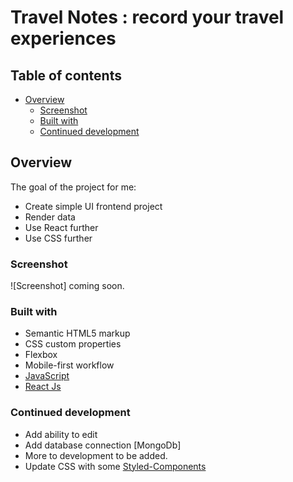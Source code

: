 # Travel Notes : record your travel experiences

## Table of contents

- [Overview](#overview)
  - [Screenshot](#screenshot)
  - [Built with](#built-with)
  - [Continued development](#continued-development)

## Overview

The goal of the project for me:

- Create simple UI frontend project
- Render data
- Use React further
- Use CSS further

### Screenshot

![Screenshot] coming soon.

### Built with

- Semantic HTML5 markup
- CSS custom properties
- Flexbox
- Mobile-first workflow
- [JavaScript](https://www.javascript.com/)
- [React Js](https://reactjs.org/)

### Continued development

- Add ability to edit
- Add database connection [MongoDb]
- More to development to be added.
- Update CSS with some [Styled-Components](https://styled-components.com/)
